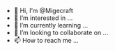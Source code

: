- 👋 Hi, I’m @Migecraft
- 👀 I’m interested in ...
- 🌱 I’m currently learning ...
- 💞️ I’m looking to collaborate on ...
- 📫 How to reach me ...

<!---
Migecraft/Migecraft is a ✨ special ✨ repository because its `README.md` (this file) appears on your GitHub profile.
You can click the Preview link to take a look at your changes.
--->
